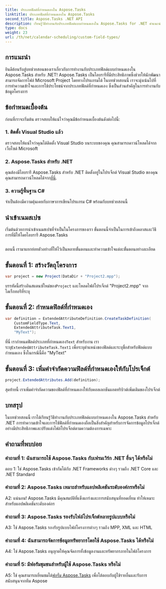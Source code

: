 ```yaml
---
title: ประเภทฟิลด์ที่กำหนดเองใน Aspose.Tasks
linktitle: ประเภทฟิลด์ที่กำหนดเองใน Aspose.Tasks
second_title: Aspose.Tasks .NET API
description: เรียนรู้วิธีทำงานกับประเภทฟิลด์แบบกำหนดเองใน Aspose.Tasks for .NET คำแนะนำทีละขั้นตอนพร้อมตัวอย่างโค้ดและคำถามที่พบบ่อย
type: docs
weight: 23
url: /th/net/calendar-scheduling/custom-field-types/
---
```

## การแนะนำ

ยินดีต้อนรับสู่บทช่วยสอนของเราเกี่ยวกับการทำงานกับประเภทฟิลด์แบบกำหนดเองใน Aspose.Tasks สำหรับ .NET! Aspose.Tasks เป็นไลบรารีที่มีประสิทธิภาพซึ่งช่วยให้นักพัฒนาสามารถจัดการไฟล์ Microsoft Project โดยทางโปรแกรมได้ ในบทช่วยสอนนี้ เราจะมุ่งเน้นไปที่การทำความเข้าใจและการใช้ประโยชน์จากประเภทฟิลด์ที่กำหนดเอง ซึ่งเป็นส่วนสำคัญในการทำงานกับข้อมูลโครงการ

## ข้อกำหนดเบื้องต้น

ก่อนที่เราจะเริ่มต้น ตรวจสอบให้แน่ใจว่าคุณมีข้อกำหนดเบื้องต้นดังต่อไปนี้:

### 1. ติดตั้ง Visual Studio แล้ว

ตรวจสอบให้แน่ใจว่าคุณได้ติดตั้ง Visual Studio บนระบบของคุณ คุณสามารถดาวน์โหลดได้จากเว็บไซต์ Microsoft

### 2. Aspose.Tasks สำหรับ .NET

 คุณต้องมีไลบรารี Aspose.Tasks สำหรับ .NET ติดตั้งอยู่ในโปรเจ็กต์ Visual Studio ของคุณ คุณสามารถดาวน์โหลดได้จาก[ที่นี่](https://releases.aspose.com/tasks/net/).

### 3. ความรู้พื้นฐาน C#

จำเป็นต้องมีความคุ้นเคยกับภาษาการเขียนโปรแกรม C# พร้อมกับบทช่วยสอนนี้

## นำเข้าเนมสเปซ

เริ่มต้นด้วยการนำเข้าเนมสเปซที่จำเป็นในโครงการของเรา ขั้นตอนนี้จำเป็นในการเข้าถึงคลาสและวิธีการที่มีให้โดยไลบรารี Aspose.Tasks

```csharp

```

ตอนนี้ เรามาแยกย่อยตัวอย่างที่ให้ไว้เป็นหลายขั้นตอนและทำความเข้าใจแต่ละขั้นตอนอย่างละเอียด

## ขั้นตอนที่ 1: สร้างวัตถุโครงการ

```csharp
var project = new Project(DataDir + "Project2.mpp");
```

 บรรทัดนี้สร้างอินสแตนซ์ใหม่ของ`Project` และโหลดไฟล์โปรเจ็กต์ "Project2.mpp" จากไดเร็กทอรีที่ระบุ

## ขั้นตอนที่ 2: กำหนดฟิลด์ที่กำหนดเอง

```csharp
var definition = ExtendedAttributeDefinition.CreateTaskDefinition(
    CustomFieldType.Text,
    ExtendedAttributeTask.Text1,
    "MyText");
```

 ที่นี่ เรากำหนดฟิลด์ประเภทที่กำหนดเอง`Text` สำหรับงาน เราระบุ`ExtendedAttributeTask.Text1` เพื่อระบุตำแหน่งของฟิลด์และระบุชื่อสำหรับฟิลด์แบบกำหนดเอง ซึ่งในกรณีนี้คือ "MyText"

## ขั้นตอนที่ 3: เพิ่มคำจำกัดความฟิลด์ที่กำหนดเองให้กับโปรเจ็กต์

```csharp
project.ExtendedAttributes.Add(definition);
```

สุดท้ายนี้ เราเพิ่มคำจำกัดความของฟิลด์ที่กำหนดเองให้กับคอลเลกชันแอตทริบิวต์เพิ่มเติมของโปรเจ็กต์

## บทสรุป

ในบทช่วยสอนนี้ เราได้เรียนรู้วิธีทำงานกับประเภทฟิลด์แบบกำหนดเองใน Aspose.Tasks สำหรับ .NET การทำความเข้าใจและการใช้ฟิลด์ที่กำหนดเองถือเป็นสิ่งสำคัญสำหรับการจัดการข้อมูลโปรเจ็กต์อย่างมีประสิทธิภาพและปรับแต่งไฟล์โปรเจ็กต์ตามความต้องการเฉพาะ

## คำถามที่พบบ่อย

### คำถามที่ 1: ฉันสามารถใช้ Aspose.Tasks กับเฟรมเวิร์ก .NET อื่นๆ ได้หรือไม่

ตอบ 1: ใช่ Aspose.Tasks เข้ากันได้กับ .NET Frameworks ต่างๆ รวมถึง .NET Core และ .NET Standard

### คำถามที่ 2: Aspose.Tasks เหมาะสำหรับแอปพลิเคชันระดับองค์กรหรือไม่

A2: แน่นอน! Aspose.Tasks มีคุณสมบัติที่แข็งแกร่งและการสนับสนุนที่ยอดเยี่ยม ทำให้เหมาะสำหรับแอปพลิเคชันระดับองค์กร

### คำถามที่ 3: Aspose.Tasks รองรับไฟล์โปรเจ็กต์หลายรูปแบบหรือไม่

A3: ใช่ Aspose.Tasks รองรับรูปแบบไฟล์โครงการต่างๆ รวมถึง MPP, XML และ HTML

### คำถามที่ 4: ฉันสามารถจัดการข้อมูลทรัพยากรโดยใช้ Aspose.Tasks ได้หรือไม่

A4: ใช่ Aspose.Tasks อนุญาตให้คุณจัดการทั้งข้อมูลงานและทรัพยากรภายในไฟล์โครงการ

### คำถามที่ 5: มีฟอรัมชุมชนสำหรับผู้ใช้ Aspose.Tasks หรือไม่

 A5: ใช่ คุณสามารถเยี่ยมชมได้[ฟอรั่ม Aspose.Tasks](https://forum.aspose.com/c/tasks/15) เพื่อโต้ตอบกับผู้ใช้รายอื่นและรับการสนับสนุนจากทีม Aspose